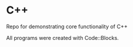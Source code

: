 # C++

Repo for demonstrating core functionality of C++

All programs were created with Code::Blocks.
